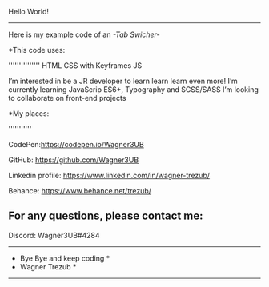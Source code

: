 Hello World!

------------

Here is my example code of an *-Tab Swicher-*

*This code uses:

'''''''''''''''
HTML
CSS with Keyframes
JS

I’m interested in be a JR developer to learn learn learn even more!
I’m currently learning JavaScrip ES6+, Typography and SCSS/SASS
I’m looking to collaborate on front-end projects

*My places:

'''''''''''

CodePen:https://codepen.io/Wagner3UB

GitHub: https://github.com/Wagner3UB

Linkedin profile: https://www.linkedin.com/in/wagner-trezub/

Behance: https://www.behance.net/trezub/

For any questions, please contact me:
---------------------------------------
Discord: Wagner3UB#4284

***************************
* Bye Bye and keep coding *
* Wagner Trezub           *
***************************
